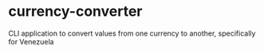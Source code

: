 # currency-converter
CLI application to convert values from one currency to another, specifically for Venezuela
